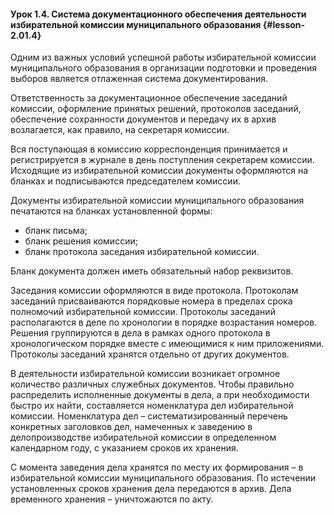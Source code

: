 #### Урок 1.4. Система документационного обеспечения деятельности избирательной комиссии муниципального образования {#lesson-2.01.4}

Одним из важных условий успешной работы избирательной комиссии муниципального образования в организации подготовки и проведения выборов является отлаженная система документирования.

Ответственность за документационное обеспечение заседаний комиссии, оформление принятых решений, протоколов заседаний, обеспечение сохранности документов и передачу их в архив возлагается, как правило, на секретаря комиссии.

Вся поступающая в комиссию корреспонденция принимается и регистрируется в журнале в день поступления секретарем комиссии.
Исходящие из избирательной комиссии документы оформляются на бланках и подписываются председателем комиссии.

Документы избирательной комиссии муниципального образования печатаются на бланках установленной формы:

- бланк письма;
- бланк решения комиссии;
- бланк протокола заседания избирательной комиссии.

Бланк документа должен иметь обязательный набор реквизитов.

Заседания комиссии оформляются в виде протокола. Протоколам заседаний присваиваются порядковые номера в пределах срока полномочий избирательной комиссии. Протоколы заседаний располагаются в деле по хронологии в порядке возрастания номеров. Решения группируются в дела в рамках одного протокола в хронологическом порядке вместе с имеющимися к ним приложениями. Протоколы заседаний хранятся отдельно от других документов. 

В деятельности избирательной комиссии возникает огромное количество различных служебных документов. Чтобы правильно распределить исполненные документы в дела, а при необходимости быстро их найти, составляется номенклатура дел избирательной комиссии. Номенклатура дел – систематизированный перечень конкретных заголовков дел, намеченных к заведению в делопроизводстве избирательной комиссии в определенном календарном году, с указанием сроков их хранения. 

С момента заведения дела хранятся по месту их формирования – в избирательной комиссии муниципального образования. По истечении установленных сроков хранения дела передаются в архив. Дела временного хранения – уничтожаются по акту.
